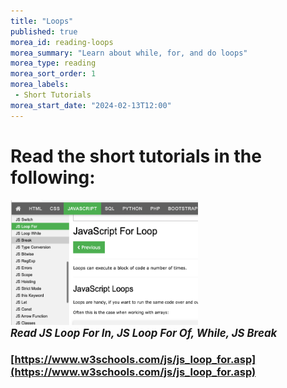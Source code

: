 ```yaml
---
title: "Loops"
published: true
morea_id: reading-loops
morea_summary: "Learn about while, for, and do loops"
morea_type: reading
morea_sort_order: 1
morea_labels:
 - Short Tutorials
morea_start_date: "2024-02-13T12:00"
---
```




# Read the short tutorials in the following:

<a href="https://www.w3schools.com/js/js_loop_for.asp"><img height="200px" width="300px" src="W3Loops.png"></a>
<br><i><b><big>*Read JS Loop For In, JS Loop For Of, While, JS Break*</big></b></i>


### [https://www.w3schools.com/js/js_loop_for.asp](https://www.w3schools.com/js/js_loop_for.asp)